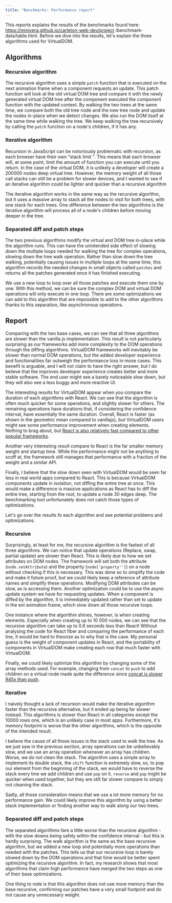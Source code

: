 ```yaml
---
title: "Benchmarks: Performance report"
---
```


This reports explains the results of the benchmarks found here: https://minivera.github.io/carleton-web-dev/project
/benchmark-data/table.html. Before we dive into the results, let's explain the three algorithms used for VirtualDOM.

## Algorithms
### Recursive algorithm
The recursive algorithm uses a simple `patch` function that is executed on the next animation frame when a component
 requests an update. This patch function will look at the old virtual DOM tree and compare it with the newly
 generated virtual DOM tree after the component executed the component function with the updated context. By walking
 the two trees at the same time, we compare both the old tree node and the new tree node and update the nodes in-place
 when we detect changes. We also run the DOM itself at the same time while walking the tree. We keep walking
 the tree recursively by calling the `patch` function on a node's children, if it has any.

### Iterative algorithm
Recursion in JavaScript can be notoriously problematic with recursion, as each browser have their own "stack limit
". This means that each browser will, at some point, limit the amount of function you can execute until you return.
In the case of the virtual DOM, it is unlikely a developer will create a 200000 nodes deep virtual tree. However,
the memory weight of all those call stacks can still be a problem for slower devices, and I wanted to see if an
 iterative algorithm could be lighter and quicker than a recursive algorithm

The iterative algorithm works in the same way as the recursive algorithm, but it uses a massive array to stack all
 the nodes to visit for both trees, with one stack for each trees. One difference between the two algorithms is the
 iterative algorithm will process all of a node's children before moving deeper in the tree.

### Separated diff and patch steps
The two previous algorithms modify the virtual and DOM tree in-place while the algorithm runs. This can have the
 unintended side effect of slowing down the multiple loops needed for walking the tree for complex operations, 
 slowing down the tree walk operation. Rather than slow down the tree walking, potentially causing issues in
 multiple loops at the same time, this algorithm records the needed changes in small objects called `patches` and
 returns all the patches generated once it has finished executing.

We use a new loop to loop over all those patches and execute them one by one. With this method, we can be sure
 the complex DOM and virtual DOM operations will only execute in one loop. There are some optimizations we can add to
 this algorithm that are impossible to add to the other algorithms thanks to this separation, like asynchronous
 operations.

## Report
Comparing with the two base cases, we can see that all three algorithms are slower than the vanilla js implementation.
This result is not particularly surprising as our frameworks add more complexity to the DOM operations through the
 diffing algorithms. VirtualDOM frameworks will inevitably be slower than normal DOM operations, but the added
 developer experience and functionalities far outweigh the performance loss in mose cases. This benefit is arguable,
 and I will not claim to have the right answer, but I do believe that the improves developer experience creates better
 and more stable software. The end user might see a barely noticeable slow down, but they will also see a less buggy
 and more reactive UI.

The interesting results for VirtualDOM appear when you compare the duration of each algorithms with React. We can see
 that the algorithm is often much quicker for some operations, and slightly slower for others. The remaining operations
 have durations that, if considering the confidence interval, have essentially the same duration. Overall, React is
 faster (as shown in the geometric mean compared to vanillajs), but VirtualDOM users might see some performance
 improvement when creating elements. Nothing to brag about, but [React is also relatively fast compared to other
 popular frameworks](https://krausest.github.io/js-framework-benchmark/2020/table_chrome_84.0.4147.89.html).

Another very interesting result compare to React is the far smaller memory weight and startup time. While the
 performance might not be anything to scoff at, the framework still manages that performance with a fraction of the
 weight and a similar API.

Finally, I believe that the slow down seen with VirtualDOM would be seen far less in real world apps compared to
 React. This is because VirtualDOM components update in isolation, not diffing the entire tree at once. This would
 make a difference is massive applications as React has to diff the entire tree, starting from the root, to update a
 node 30 edges deep. The benchmarking tool unfortunately does not catch those types of optimizations.

Let's go over the results fo each algorithm and see potential problems and optimizations.

### Recursive
Surprisingly, at least for me, the recursive algorithm is the fastest of all three algorithms. We can notice that
 update operations (Replace, swap, partial update) are slower than React. This is likely due to how we set attributes
 on DOM nodes. The framework will set both the attribute (`node.setAttribute`) and the property (`node['property'']`)
 on a node without checking if this is necessary. This was done so to simplify the code and make it future proof, but
 we could likely keep a reference of attribute names and simplify these operations. Modifying DOM attributes can be
 slow, as is accessing them. Another optimization could be to use the async update system we have for requesting
 updates. When a component is diffed by the algorithm, it is immediately updated rather than set to update in the
 ext animation frame, which slow down all those recursive loops.

One instance where the algorithm shines, however, is when creating elements. Especially when creating up to 10 000
 nodes, we can see that the recursive algorithm can take up to 0.6 seconds less than React! Without analysing the
 code for React fiber and comparing the performance of each line, it would be hard to theorize as to why that is the
 case. My personal guess is the weight of component updates in React, and the portability of components in VirtualDOM
 make creating each row that much faster with VirtualDOM.

Finally, we could likely optimize this algorithm by changing some of the array methods used. For example, changing
 from `concat` to `push` to add children on a virtual node made quite the difference since [concat is slower 945x
 than push](https://dev.to/uilicious/javascript-array-push-is-945x-faster-than-array-concat-1oki).

### Iterative
I naively thought a lack of recursion would make the iterative algorithm faster than the recursive alternative,
but it ended up being far slower instead. This algorithms is slower than React in all categories except the 10000
 rows one, which is an unlikely case in most apps. Furthermore, it's memory footprint is worse that the other
 algorithms, which is the opposite of the intended result.

I believe the cause of all those issues is the stack used to walk the tree. As we just saw in the previous section,
array operations can be unbelievably slow, and we use an array operation whenever an array has children. Worse, we do
 not clean the stack. The algorithm uses a simple array to implement its double stack, the `shift` function is
 extremely slow, so, to pop our element from the beginning of the stack, we would have to reverse the stack every tme
 we add children and use `pop` on it. `reverse` and `pop` might be quicker when used together, but they are still far
 slower compare to simply not cleaning the stack.

Sadly, all those consideration means that we use a lot more memory for no performance gain. We could likely improve
 this algorithm by using a better stack implementation or finding another way to walk along our two trees.

### Separated diff and patch steps
The separated algorithms fare a little worse than the recursive algorithm - with the slow downs being safely within
 the confidence interval - but this is hardly surprising. The walk algorithm is the same as the base recursive
 algorithm, but we added a new loop and potentially more operations than needed with the patches. This tells us that
 our recursive loop is barely slowed down by the DOM operations and that time would be better spent optimizing the
 recursive algorithm. In fact, my research shows that most algorithms that claim high performance have merged the
 two steps as one of their base optimizations.

One thing to note is that this algorithm does not use more memory than the base recursive, confirming our
 patches have a very small footprint and do not cause any unnecessary weight.
